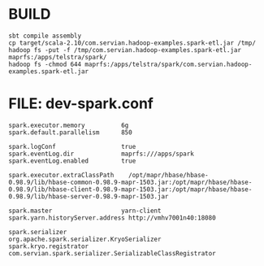 BUILD
=====

    sbt compile assembly
    cp target/scala-2.10/com.servian.hadoop-examples.spark-etl.jar /tmp/
    hadoop fs -put -f /tmp/com.servian.hadoop-examples.spark-etl.jar maprfs:/apps/telstra/spark/
    hadoop fs -chmod 644 maprfs:/apps/telstra/spark/com.servian.hadoop-examples.spark-etl.jar    

FILE: dev-spark.conf
====================

    spark.executor.memory          6g
    spark.default.parallelism      850
    
    spark.logConf                  true
    spark.eventLog.dir             maprfs:///apps/spark
    spark.eventLog.enabled         true
    		
    spark.executor.extraClassPath    /opt/mapr/hbase/hbase-0.98.9/lib/hbase-common-0.98.9-mapr-1503.jar:/opt/mapr/hbase/hbase-0.98.9/lib/hbase-client-0.98.9-mapr-1503.jar:/opt/mapr/hbase/hbase-0.98.9/lib/hbase-server-0.98.9-mapr-1503.jar
    
    spark.master                   yarn-client
    spark.yarn.historyServer.address http://vmhv7001n40:18080
    
    spark.serializer                 org.apache.spark.serializer.KryoSerializer
    spark.kryo.registrator           com.servian.spark.serializer.SerializableClassRegistrator


